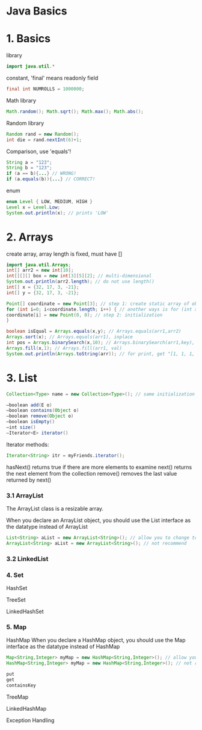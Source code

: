 # Java Basics


# 1. Basics
library
```java
import java.util.*
```

constant, 'final' means readonly field
```java
final int NUMROLLS = 1000000;
```

Math library
```java
Math.random(); Math.sqrt(); Math.max(); Math.abs();
```

Random library
```java
Random rand = new Random();
int die = rand.nextInt(6)+1;
```

Comparison, use 'equals'!
```java
String a = "123";
String b = "123";
if (a == b){...} // WRONG! 
if (a.equals(b)){...} // CORRECT!
```

enum
```java
enum Level { LOW, MEDIUM, HIGH }
Level x = Level.Low;
System.out.println(x); // prints 'LOW'
```

# 2. Arrays
create array, array length is fixed, must have []
```java
import java.util.Arrays;
int[] arr2 = new int[10];
int[][][] box = new int[3][5][2]; // multi-dimensional
System.out.println(arr2.length); // do not use length()
int[] x = {32, 17, 3, -21};
int[] y = {32, 17, 3, -21}; 

Point[] coordinate = new Point[3]; // step 1: create static array of objects
for (int i=0; i<coordinate.length; i++) { // another ways is for (int x:coordinate) {}
coordinate[i] = new Point(0, 0); // step 2: initialization
}

boolean isEqual = Arrays.equals(x,y); // Arrays.equals(arr1,arr2)
Arrays.sort(x);	// Arrays.equals(arr1), inplace
int pos = Arrays.binarySearch(x,10); // Arrays.binarySearch(arr1,key), < 0 if not found
Arrays.fill(x,1); // Arrays.fill(arr1, val)
System.out.println(Arrays.toString(arr)); // for print, get "[1, 1, 1, 1]"
```

# 3. List
```java
Collection<Type> name = new Collection<Type>(); // same initialization

–boolean add(E o)
–boolean contains(Object o)
–boolean remove(Object o)
–boolean isEmpty()
–int size()
–Iterator<E> iterator()
```

Iterator methods:
```java
Iterator<String> itr = myFriends.iterator();
```


hasNext() returns true if there are more elements to examine
next() returns the next element from the collection
remove() removes the last value returned by next()


### 3.1 ArrayList
The ArrayList class is a resizable array.



When you declare an ArrayList object, you should use the List interface as the datatype instead of ArrayList
```java
List<String> aList = new ArrayList<String>(); // allow you to change to a LinkedList implementation in the future by changing a single line of code!
ArrayList<String> aList = new ArrayList<String>(); // not recommend
```

### 3.2 LinkedList



### 4. Set

HashSet

TreeSet

LinkedHashSet




### 5. Map

HashMap
When you declare a HashMap object, you should use the Map interface as the datatype instead of HashMap
```java
Map<String,Integer> myMap = new HashMap<String,Integer>(); // allow you to change to a TreeMap implementation in the future by changing a single line of code!
HashMap<String,Integer> myMap = new HashMap<String,Integer>(); // not recommend
```


```java
put
get 
containsKey
```

TreeMap

LinkedHashMap



Exception Handling
